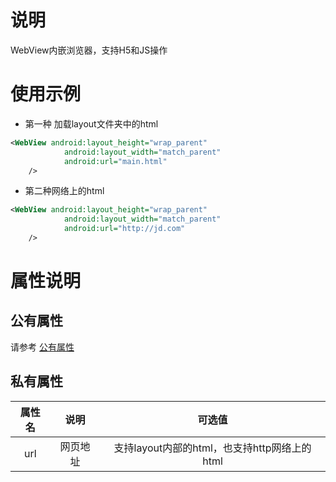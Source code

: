 # 说明
WebView内嵌浏览器，支持H5和JS操作
# 使用示例
- 第一种 加载layout文件夹中的html
```xml
<WebView android:layout_height="wrap_parent"
            android:layout_width="match_parent"
            android:url="main.html"
    />
```

- 第二种网络上的html
```xml
<WebView android:layout_height="wrap_parent"
            android:layout_width="match_parent"
            android:url="http://jd.com"
    />
```


# 属性说明

## 公有属性
请参考 [公有属性](/zh-cn/funcs/ui-native-view.md#公有属性)

## 私有属性

| 属性名 | 说明 | 可选值 |
| :------: | :------: | :------: |
| url | 网页地址 | 支持layout内部的html，也支持http网络上的html |

